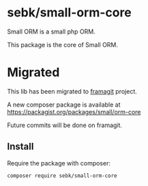 # sebk/small-orm-core
Small ORM is a small php ORM.

This package is the core of Small ORM.

# Migrated

This lib has been migrated to [framagit](https://framagit.org/small) project.

A new composer package is available at https://packagist.org/packages/small/orm-core

Future commits will be done on framagit.

## Install

Require the package with composer:
```
composer require sebk/small-orm-core
```